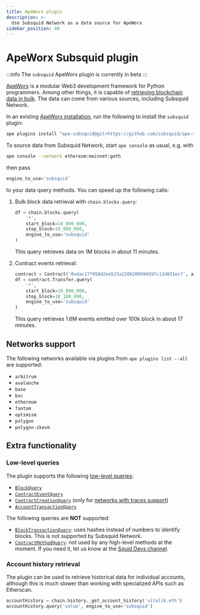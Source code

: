 ```yaml
---
title: ApeWorx plugin
description: >-
  Use Subsquid Network as a data source for ApeWorx
sidebar_position: 40
---
```


# ApeWorx Subsquid plugin

:::info
The `subsquid` ApeWorx plugin is currently in beta
:::

[ApeWorx](https://apeworx.io) is a modular Web3 development framework for Python programmers. Among other things, it is capable of [retrieving blockchain data in bulk](https://docs.apeworx.io/ape/stable/userguides/data.html). The data can come from various sources, including Subsquid Network.

In an existing [ApeWorx installation](https://docs.apeworx.io/ape/stable/userguides/quickstart.html#installation), run the following to install the `subsquid` plugin:
```bash
ape plugins install "ape-subsquid@git+https://github.com/subsquid/ape-subsquid.git@main"
```
To source data from Subsquid Network, start `ape console` as usual, e.g. with
```bash
ape console --network ethereum:mainnet:geth
```
then pass
```python
engine_to_use='subsquid'
```
to your data query methods. You can speed up the following calls:

1. Bulk block data retrieval with `chain.blocks.query`:
   ```python
   df = chain.blocks.query(
       '*',
       start_block=18_000_000,
       stop_block=19_000_000,
       engine_to_use='subsquid'
   )
   ```
   This query retrieves data on 1M blocks in about 11 minutes.

2. Contract events retrieval:
   ```python
   contract = Contract('0xdac17f958d2ee523a2206206994597c13d831ec7', abi='usdt.json')
   df = contract.Transfer.query(
       '*',
       start_block=18_000_000,
       stop_block=18_100_000,
       engine_to_use='subsquid'
   )
   ```
   This query retrieves 1.6M events emitted over 100k block in about 17 minutes.

## Networks support

The following networks available via plugins from `ape plugins list --all` are supported:

* `arbitrum`
* `avalanche`
* `base`
* `bsc`
* `ethereum`
* `fantom`
* `optimism`
* `polygon`
* `polygon-zkevm`

## Extra functionality

### Low-level queries

The plugin supports the following [low-level queries](https://docs.apeworx.io/ape/stable/methoddocs/api.html#module-ape.api.query):

* [`BlockQuery`](https://docs.apeworx.io/ape/stable/methoddocs/api.html#ape.api.query.BlockQuery)
* [`ContractEventQuery`](https://docs.apeworx.io/ape/stable/methoddocs/api.html#ape.api.query.ContractEventQuery)
* [`ContractCreationQuery`](https://docs.apeworx.io/ape/stable/methoddocs/api.html#ape.api.query.ContractCreationQuery) (only for [networks with traces support](/subsquid-network/reference/evm-networks))
* [`AccountTransactionQuery`](https://docs.apeworx.io/ape/stable/methoddocs/api.html#ape.api.query.AccountTransactionQuery)

The following queries are **NOT** supported:

* [`BlockTransactionQuery`](https://docs.apeworx.io/ape/stable/methoddocs/api.html#ape.api.query.BlockTransactionQuery): uses hashes instead of numbers to identify blocks. This is not supported by Subsquid Network.
* [`ContractMethodQuery`](https://docs.apeworx.io/ape/stable/methoddocs/api.html#ape.api.query.ContractMethodQuery): not used by any high-level methods at the moment. If you need it, let us know at the [Squid Devs channel](https://t.me/HydraDevs).

### Account history retrieval

The plugin can be used to retrieve historical data for individual accounts, although this is much slower than working with specialized APIs such as Etherscan.

```python
accountHistory = chain.history._get_account_history('vitalik.eth')
accountHistory.query('value', engine_to_use='subsquid')
```
